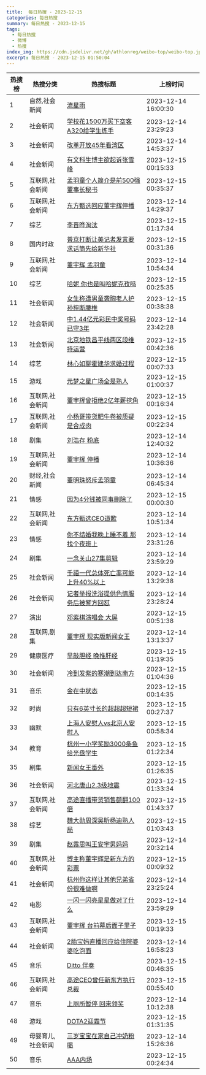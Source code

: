 ```yaml
---
title:  每日热搜 - 2023-12-15
categories: 每日热搜
summary: 每日热搜 - 2023-12-15
tags:
  - 每日热搜
  - 微博
  - 热搜
index_img: https://cdn.jsdelivr.net/gh/athlonreg/weibo-top/weibo-top.jpeg
excerpt: 每日热搜 - 2023-12-15 01:50:04
---
```


| 热搜榜 | 热搜分类 | 热搜标题 | 上榜时间 |
| --- | --- | --- | --- |
| 1 | 自然,社会新闻 | [流星雨](https://s.weibo.com/weibo%3Fq%3D%2523%E6%B5%81%E6%98%9F%E9%9B%A8%2523) | 2023-12-14 16:00:30 | 
| 2 | 社会新闻 | [学校花1500万买下空客A320给学生练手](https://s.weibo.com/weibo%3Fq%3D%2523%E5%AD%A6%E6%A0%A1%E8%8A%B11500%E4%B8%87%E4%B9%B0%E4%B8%8B%E7%A9%BA%E5%AE%A2A320%E7%BB%99%E5%AD%A6%E7%94%9F%E7%BB%83%E6%89%8B%2523) | 2023-12-14 23:29:23 | 
| 3 | 社会新闻 | [改革开放45年看湾区](https://s.weibo.com/weibo%3Fq%3D%2523%E6%94%B9%E9%9D%A9%E5%BC%80%E6%94%BE45%E5%B9%B4%E7%9C%8B%E6%B9%BE%E5%8C%BA%2523) | 2023-12-14 14:53:37 | 
| 4 | 社会新闻 | [有文科生博主欲起诉张雪峰](https://s.weibo.com/weibo%3Fq%3D%2523%E6%9C%89%E6%96%87%E7%A7%91%E7%94%9F%E5%8D%9A%E4%B8%BB%E6%AC%B2%E8%B5%B7%E8%AF%89%E5%BC%A0%E9%9B%AA%E5%B3%B0%2523) | 2023-12-15 00:15:33 | 
| 5 | 互联网,社会新闻 | [孟羽童个人简介是前500强董事长秘书](https://s.weibo.com/weibo%3Fq%3D%2523%E5%AD%9F%E7%BE%BD%E7%AB%A5%E4%B8%AA%E4%BA%BA%E7%AE%80%E4%BB%8B%E6%98%AF%E5%89%8D500%E5%BC%BA%E8%91%A3%E4%BA%8B%E9%95%BF%E7%A7%98%E4%B9%A6%2523) | 2023-12-15 00:35:37 | 
| 6 | 互联网,社会新闻 | [东方甄选回应董宇辉停播](https://s.weibo.com/weibo%3Fq%3D%2523%E4%B8%9C%E6%96%B9%E7%94%84%E9%80%89%E5%9B%9E%E5%BA%94%E8%91%A3%E5%AE%87%E8%BE%89%E5%81%9C%E6%92%AD%2523) | 2023-12-14 14:29:37 | 
| 7 | 综艺 | [李晋晔淘汰](https://s.weibo.com/weibo%3Fq%3D%2523%E6%9D%8E%E6%99%8B%E6%99%94%E6%B7%98%E6%B1%B0%2523) | 2023-12-15 01:17:34 | 
| 8 | 国内时政 | [普京打断让美记者发言要求话筒先给新华社](https://s.weibo.com/weibo%3Fq%3D%2523%E6%99%AE%E4%BA%AC%E6%89%93%E6%96%AD%E8%AE%A9%E7%BE%8E%E8%AE%B0%E8%80%85%E5%8F%91%E8%A8%80%E8%A6%81%E6%B1%82%E8%AF%9D%E7%AD%92%E5%85%88%E7%BB%99%E6%96%B0%E5%8D%8E%E7%A4%BE%2523) | 2023-12-15 00:31:36 | 
| 9 | 互联网,社会新闻 | [董宇辉 孟羽童](https://s.weibo.com/weibo%3Fq%3D%2523%E8%91%A3%E5%AE%87%E8%BE%89%20%E5%AD%9F%E7%BE%BD%E7%AB%A5%2523) | 2023-12-14 10:54:34 | 
| 10 | 综艺 | [哈妮 你也是叫哈妮克孜吗](https://s.weibo.com/weibo%3Fq%3D%2523%E5%93%88%E5%A6%AE%20%E4%BD%A0%E4%B9%9F%E6%98%AF%E5%8F%AB%E5%93%88%E5%A6%AE%E5%85%8B%E5%AD%9C%E5%90%97%2523) | 2023-12-15 00:25:35 | 
| 11 | 社会新闻 | [女生称遭男童袭胸老人护孙摔断腰椎](https://s.weibo.com/weibo%3Fq%3D%2523%E5%A5%B3%E7%94%9F%E7%A7%B0%E9%81%AD%E7%94%B7%E7%AB%A5%E8%A2%AD%E8%83%B8%E8%80%81%E4%BA%BA%E6%8A%A4%E5%AD%99%E6%91%94%E6%96%AD%E8%85%B0%E6%A4%8E%2523) | 2023-12-15 00:38:38 | 
| 12 | 社会新闻 | [中1.44亿元彩民中奖号码已守3年](https://s.weibo.com/weibo%3Fq%3D%2523%E4%B8%AD1.44%E4%BA%BF%E5%85%83%E5%BD%A9%E6%B0%91%E4%B8%AD%E5%A5%96%E5%8F%B7%E7%A0%81%E5%B7%B2%E5%AE%883%E5%B9%B4%2523) | 2023-12-14 23:42:28 | 
| 13 | 社会新闻 | [北京地铁昌平线两区段维持运营](https://s.weibo.com/weibo%3Fq%3D%2523%E5%8C%97%E4%BA%AC%E5%9C%B0%E9%93%81%E6%98%8C%E5%B9%B3%E7%BA%BF%E4%B8%A4%E5%8C%BA%E6%AE%B5%E7%BB%B4%E6%8C%81%E8%BF%90%E8%90%A5%2523) | 2023-12-15 00:42:36 | 
| 14 | 综艺 | [林心如聊霍建华求婚过程](https://s.weibo.com/weibo%3Fq%3D%2523%E6%9E%97%E5%BF%83%E5%A6%82%E8%81%8A%E9%9C%8D%E5%BB%BA%E5%8D%8E%E6%B1%82%E5%A9%9A%E8%BF%87%E7%A8%8B%2523) | 2023-12-15 00:07:33 | 
| 15 | 游戏 | [元梦之星广场全是熟人](https://s.weibo.com/weibo%3Fq%3D%2523%E5%85%83%E6%A2%A6%E4%B9%8B%E6%98%9F%E5%B9%BF%E5%9C%BA%E5%85%A8%E6%98%AF%E7%86%9F%E4%BA%BA%2523) | 2023-12-15 01:00:37 | 
| 16 | 互联网,社会新闻 | [董宇辉曾拒绝2亿年薪挖角](https://s.weibo.com/weibo%3Fq%3D%2523%E8%91%A3%E5%AE%87%E8%BE%89%E6%9B%BE%E6%8B%92%E7%BB%9D2%E4%BA%BF%E5%B9%B4%E8%96%AA%E6%8C%96%E8%A7%92%2523) | 2023-12-15 00:16:34 | 
| 17 | 互联网,社会新闻 | [小杨哥带货肥牛卷被质疑是合成肉](https://s.weibo.com/weibo%3Fq%3D%2523%E5%B0%8F%E6%9D%A8%E5%93%A5%E5%B8%A6%E8%B4%A7%E8%82%A5%E7%89%9B%E5%8D%B7%E8%A2%AB%E8%B4%A8%E7%96%91%E6%98%AF%E5%90%88%E6%88%90%E8%82%89%2523) | 2023-12-15 00:22:34 | 
| 18 | 剧集 | [刘浩存 粉底](https://s.weibo.com/weibo%3Fq%3D%2523%E5%88%98%E6%B5%A9%E5%AD%98%20%E7%B2%89%E5%BA%95%2523) | 2023-12-14 12:40:32 | 
| 19 | 互联网,社会新闻 | [董宇辉 停播](https://s.weibo.com/weibo%3Fq%3D%2523%E8%91%A3%E5%AE%87%E8%BE%89%20%E5%81%9C%E6%92%AD%2523) | 2023-12-14 10:36:36 | 
| 20 | 财经,社会新闻 | [董明珠怒斥孟羽童](https://s.weibo.com/weibo%3Fq%3D%2523%E8%91%A3%E6%98%8E%E7%8F%A0%E6%80%92%E6%96%A5%E5%AD%9F%E7%BE%BD%E7%AB%A5%2523) | 2023-12-14 06:45:34 | 
| 21 | 情感 | [因为4分钱被同事删除了](https://s.weibo.com/weibo%3Fq%3D%2523%E5%9B%A0%E4%B8%BA4%E5%88%86%E9%92%B1%E8%A2%AB%E5%90%8C%E4%BA%8B%E5%88%A0%E9%99%A4%E4%BA%86%2523) | 2023-12-15 00:00:30 | 
| 22 | 互联网,社会新闻 | [东方甄选CEO道歉](https://s.weibo.com/weibo%3Fq%3D%2523%E4%B8%9C%E6%96%B9%E7%94%84%E9%80%89CEO%E9%81%93%E6%AD%89%2523) | 2023-12-14 10:51:34 | 
| 23 | 情感 | [你不结婚我晚上睡不着 那找个夜班上](https://s.weibo.com/weibo%3Fq%3D%2523%E4%BD%A0%E4%B8%8D%E7%BB%93%E5%A9%9A%E6%88%91%E6%99%9A%E4%B8%8A%E7%9D%A1%E4%B8%8D%E7%9D%80%20%E9%82%A3%E6%89%BE%E4%B8%AA%E5%A4%9C%E7%8F%AD%E4%B8%8A%2523) | 2023-12-14 23:31:26 | 
| 24 | 剧集 | [一念关山27集剪辑](https://s.weibo.com/weibo%3Fq%3D%2523%E4%B8%80%E5%BF%B5%E5%85%B3%E5%B1%B127%E9%9B%86%E5%89%AA%E8%BE%91%2523) | 2023-12-14 23:59:29 | 
| 25 | 社会新闻 | [千禧一代总体死亡率可能上升40%以上](https://s.weibo.com/weibo%3Fq%3D%2523%E5%8D%83%E7%A6%A7%E4%B8%80%E4%BB%A3%E6%80%BB%E4%BD%93%E6%AD%BB%E4%BA%A1%E7%8E%87%E5%8F%AF%E8%83%BD%E4%B8%8A%E5%8D%8740%25%E4%BB%A5%E4%B8%8A%2523) | 2023-12-14 13:29:38 | 
| 26 | 社会新闻 | [记者举报洗浴提供色情服务后被警方回怼](https://s.weibo.com/weibo%3Fq%3D%2523%E8%AE%B0%E8%80%85%E4%B8%BE%E6%8A%A5%E6%B4%97%E6%B5%B4%E6%8F%90%E4%BE%9B%E8%89%B2%E6%83%85%E6%9C%8D%E5%8A%A1%E5%90%8E%E8%A2%AB%E8%AD%A6%E6%96%B9%E5%9B%9E%E6%80%BC%2523) | 2023-12-14 23:28:24 | 
| 27 | 演出 | [邓紫棋演唱会 大屏](https://s.weibo.com/weibo%3Fq%3D%2523%E9%82%93%E7%B4%AB%E6%A3%8B%E6%BC%94%E5%94%B1%E4%BC%9A%20%E5%A4%A7%E5%B1%8F%2523) | 2023-12-15 00:51:38 | 
| 28 | 互联网,剧集 | [董宇辉 现实版新闻女王](https://s.weibo.com/weibo%3Fq%3D%2523%E8%91%A3%E5%AE%87%E8%BE%89%20%E7%8E%B0%E5%AE%9E%E7%89%88%E6%96%B0%E9%97%BB%E5%A5%B3%E7%8E%8B%2523) | 2023-12-14 13:13:37 | 
| 29 | 健康医疗 | [早敲胆经 晚推肝经](https://s.weibo.com/weibo%3Fq%3D%2523%E6%97%A9%E6%95%B2%E8%83%86%E7%BB%8F%20%E6%99%9A%E6%8E%A8%E8%82%9D%E7%BB%8F%2523) | 2023-12-15 01:19:35 | 
| 30 | 社会新闻 | [冷到发紫的寒潮到达南方](https://s.weibo.com/weibo%3Fq%3D%2523%E5%86%B7%E5%88%B0%E5%8F%91%E7%B4%AB%E7%9A%84%E5%AF%92%E6%BD%AE%E5%88%B0%E8%BE%BE%E5%8D%97%E6%96%B9%2523) | 2023-12-15 01:04:36 | 
| 31 | 音乐 | [金在中状态](https://s.weibo.com/weibo%3Fq%3D%2523%E9%87%91%E5%9C%A8%E4%B8%AD%E7%8A%B6%E6%80%81%2523) | 2023-12-15 00:14:35 | 
| 32 | 时尚 | [只有6英寸长的超超超短裙](https://s.weibo.com/weibo%3Fq%3D%2523%E5%8F%AA%E6%9C%896%E8%8B%B1%E5%AF%B8%E9%95%BF%E7%9A%84%E8%B6%85%E8%B6%85%E8%B6%85%E7%9F%AD%E8%A3%99%2523) | 2023-12-15 00:27:37 | 
| 33 | 幽默 | [上海人安慰人vs北京人安慰人](https://s.weibo.com/weibo%3Fq%3D%2523%E4%B8%8A%E6%B5%B7%E4%BA%BA%E5%AE%89%E6%85%B0%E4%BA%BAvs%E5%8C%97%E4%BA%AC%E4%BA%BA%E5%AE%89%E6%85%B0%E4%BA%BA%2523) | 2023-12-15 00:58:34 | 
| 34 | 教育 | [杭州一小学奖励3000条鱼给光盘学生](https://s.weibo.com/weibo%3Fq%3D%2523%E6%9D%AD%E5%B7%9E%E4%B8%80%E5%B0%8F%E5%AD%A6%E5%A5%96%E5%8A%B13000%E6%9D%A1%E9%B1%BC%E7%BB%99%E5%85%89%E7%9B%98%E5%AD%A6%E7%94%9F%2523) | 2023-12-15 01:22:34 | 
| 35 | 剧集 | [新闻女王番外](https://s.weibo.com/weibo%3Fq%3D%2523%E6%96%B0%E9%97%BB%E5%A5%B3%E7%8E%8B%E7%95%AA%E5%A4%96%2523) | 2023-12-15 01:26:35 | 
| 36 | 社会新闻 | [河北唐山2.3级地震](https://s.weibo.com/weibo%3Fq%3D%2523%E6%B2%B3%E5%8C%97%E5%94%90%E5%B1%B12.3%E7%BA%A7%E5%9C%B0%E9%9C%87%2523) | 2023-12-15 01:33:34 | 
| 37 | 互联网,社会新闻 | [高途直播带货销售额翻100倍](https://s.weibo.com/weibo%3Fq%3D%2523%E9%AB%98%E9%80%94%E7%9B%B4%E6%92%AD%E5%B8%A6%E8%B4%A7%E9%94%80%E5%94%AE%E9%A2%9D%E7%BF%BB100%E5%80%8D%2523) | 2023-12-15 01:43:37 | 
| 38 | 综艺 | [魏大勋周深吴昕杨迪熟人局](https://s.weibo.com/weibo%3Fq%3D%2523%E9%AD%8F%E5%A4%A7%E5%8B%8B%E5%91%A8%E6%B7%B1%E5%90%B4%E6%98%95%E6%9D%A8%E8%BF%AA%E7%86%9F%E4%BA%BA%E5%B1%80%2523) | 2023-12-15 01:03:43 | 
| 39 | 剧集 | [赵露思叫王安宇男妈妈](https://s.weibo.com/weibo%3Fq%3D%2523%E8%B5%B5%E9%9C%B2%E6%80%9D%E5%8F%AB%E7%8E%8B%E5%AE%89%E5%AE%87%E7%94%B7%E5%A6%88%E5%A6%88%2523) | 2023-12-14 20:32:14 | 
| 40 | 互联网,社会新闻 | [博主称董宇辉是新东方的彩票](https://s.weibo.com/weibo%3Fq%3D%2523%E5%8D%9A%E4%B8%BB%E7%A7%B0%E8%91%A3%E5%AE%87%E8%BE%89%E6%98%AF%E6%96%B0%E4%B8%9C%E6%96%B9%E7%9A%84%E5%BD%A9%E7%A5%A8%2523) | 2023-12-15 00:09:32 | 
| 41 | 社会新闻 | [杭州你这样让其他兄弟省份很难做啊](https://s.weibo.com/weibo%3Fq%3D%2523%E6%9D%AD%E5%B7%9E%E4%BD%A0%E8%BF%99%E6%A0%B7%E8%AE%A9%E5%85%B6%E4%BB%96%E5%85%84%E5%BC%9F%E7%9C%81%E4%BB%BD%E5%BE%88%E9%9A%BE%E5%81%9A%E5%95%8A%2523) | 2023-12-14 23:25:24 | 
| 42 | 电影 | [一闪一闪亮星星做对了什么](https://s.weibo.com/weibo%3Fq%3D%2523%E4%B8%80%E9%97%AA%E4%B8%80%E9%97%AA%E4%BA%AE%E6%98%9F%E6%98%9F%E5%81%9A%E5%AF%B9%E4%BA%86%E4%BB%80%E4%B9%88%2523) | 2023-12-14 23:59:29 | 
| 43 | 互联网,社会新闻 | [董宇辉 台前幕后面子里子](https://s.weibo.com/weibo%3Fq%3D%2523%E8%91%A3%E5%AE%87%E8%BE%89%20%E5%8F%B0%E5%89%8D%E5%B9%95%E5%90%8E%E9%9D%A2%E5%AD%90%E9%87%8C%E5%AD%90%2523) | 2023-12-15 00:19:33 | 
| 44 | 社会新闻 | [2胎宝妈直播回应给住院婆婆吃泡面](https://s.weibo.com/weibo%3Fq%3D%25232%E8%83%8E%E5%AE%9D%E5%A6%88%E7%9B%B4%E6%92%AD%E5%9B%9E%E5%BA%94%E7%BB%99%E4%BD%8F%E9%99%A2%E5%A9%86%E5%A9%86%E5%90%83%E6%B3%A1%E9%9D%A2%2523) | 2023-12-14 16:58:23 | 
| 45 | 音乐 | [Ditto 伴奏](https://s.weibo.com/weibo%3Fq%3D%2523Ditto%20%E4%BC%B4%E5%A5%8F%2523) | 2023-12-15 00:46:35 | 
| 46 | 互联网,社会新闻 | [高途CEO曾任新东方执行总裁](https://s.weibo.com/weibo%3Fq%3D%2523%E9%AB%98%E9%80%94CEO%E6%9B%BE%E4%BB%BB%E6%96%B0%E4%B8%9C%E6%96%B9%E6%89%A7%E8%A1%8C%E6%80%BB%E8%A3%81%2523) | 2023-12-15 00:55:40 | 
| 47 | 音乐 | [上厕所暂停 回来领奖](https://s.weibo.com/weibo%3Fq%3D%2523%E4%B8%8A%E5%8E%95%E6%89%80%E6%9A%82%E5%81%9C%20%E5%9B%9E%E6%9D%A5%E9%A2%86%E5%A5%96%2523) | 2023-12-14 10:12:38 | 
| 48 | 游戏 | [DOTA2迎霜节](https://s.weibo.com/weibo%3Fq%3D%2523DOTA2%E8%BF%8E%E9%9C%9C%E8%8A%82%2523) | 2023-12-15 01:31:35 | 
| 49 | 母婴育儿,社会新闻 | [三岁宝宝在家自己冲奶粉喝](https://s.weibo.com/weibo%3Fq%3D%2523%E4%B8%89%E5%B2%81%E5%AE%9D%E5%AE%9D%E5%9C%A8%E5%AE%B6%E8%87%AA%E5%B7%B1%E5%86%B2%E5%A5%B6%E7%B2%89%E5%96%9D%2523) | 2023-12-14 15:26:36 | 
| 50 | 音乐 | [AAA内场](https://s.weibo.com/weibo%3Fq%3D%2523AAA%E5%86%85%E5%9C%BA%2523) | 2023-12-15 00:24:34 | 
